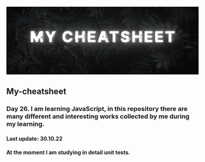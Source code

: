 ![Png](https://github.com/Shadowa123Baran/My-cheatsheet/blob/main/static(2).png?raw=true)

## My-cheatsheet
### Day 26. I am learning JavaScript, in this repository there are many different and interesting works collected by me during my learning.

#### Last update: 30.10.22

#### At the moment I am studying in detail unit tests.
